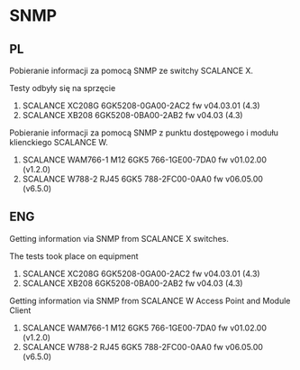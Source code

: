 # SNMP

## PL 
Pobieranie informacji za pomocą SNMP ze switchy SCALANCE X.

Testy odbyły się na sprzęcie
1. SCALANCE XC208G   6GK5208-0GA00-2AC2  fw v04.03.01 (4.3)
2. SCALANCE XB208    6GK5208-0BA00-2AB2  fw v04.03 (4.3)

Pobieranie informacji za pomocą SNMP z punktu dostępowego i modułu klienckiego SCALANCE W.
1. SCALANCE WAM766-1 M12    6GK5 766-1GE00-7DA0 fw v01.02.00 (v1.2.0)
2. SCALANCE W788-2 RJ45     6GK5 788-2FC00-0AA0 fw v06.05.00 (v6.5.0)

## ENG
Getting information via SNMP from SCALANCE X switches.

The tests took place on equipment
1. SCALANCE XC208G   6GK5208-0GA00-2AC2  fw v04.03.01 (4.3)
2. SCALANCE XB208    6GK5208-0BA00-2AB2  fw v04.03 (4.3)

Getting information via SNMP from SCALANCE W Access Point and Module Client
1. SCALANCE WAM766-1 M12    6GK5 766-1GE00-7DA0 fw v01.02.00 (v1.2.0)
2. SCALANCE W788-2 RJ45     6GK5 788-2FC00-0AA0 fw v06.05.00 (v6.5.0)
